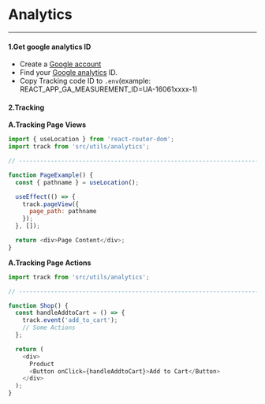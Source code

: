 # Analytics

---

#### 1.Get google analytics ID

- Create a [Google account](https://marketingplatform.google.com/about/analytics/)
- Find your [Google analytics](https://support.google.com/analytics/answer/1008080?hl=en) ID.
- Copy Tracking code ID to `.env`(example: REACT_APP_GA_MEASUREMENT_ID=UA-16061xxxx-1)

#### 2.Tracking

**A.Tracking Page Views**

```js
import { useLocation } from 'react-router-dom';
import track from 'src/utils/analytics';

// ----------------------------------------------------------------------

function PageExample() {
  const { pathname } = useLocation();

  useEffect(() => {
    track.pageView({
      page_path: pathname
    });
  }, []);

  return <div>Page Content</div>;
}
```

**A.Tracking Page Actions**

```js
import track from 'src/utils/analytics';

// ----------------------------------------------------------------------

function Shop() {
  const handleAddtoCart = () => {
    track.event('add_to_cart');
    // Some Actions
  };

  return (
    <div>
      Product
      <Button onClick={handleAddtoCart}>Add to Cart</Button>
    </div>
  );
}
```
